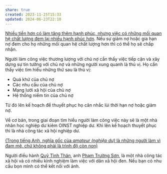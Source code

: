 ```yaml
---
share: true
created: 2023-11-25T15:33
updated: 2024-06-23T22:10
---
```

[Nhiều tiền hơn có làm tăng thêm hạnh phúc, nhưng việc có những mối quan hệ chất lượng đem lại nhiều hạnh phúc hơn](../../Hi%E1%BB%83u%20bi%E1%BA%BFt%20s%C3%A2u/Kinh%20t%E1%BA%BF/Nhi%E1%BB%81u%20ti%E1%BB%81n%20h%C6%A1n%20c%C3%B3%20l%C3%A0m%20t%C4%83ng%20th%C3%AAm%20h%E1%BA%A1nh%20ph%C3%BAc,%20nh%C6%B0ng%20vi%E1%BB%87c%20c%C3%B3%20nh%E1%BB%AFng%20m%E1%BB%91i%20quan%20h%E1%BB%87%20ch%E1%BA%A5t%20l%C6%B0%E1%BB%A3ng%20%C4%91em%20l%E1%BA%A1i%20nhi%E1%BB%81u%20h%E1%BA%A1nh%20ph%C3%BAc%20h%C6%A1n.md). Nếu sự giảm nợ hoặc gia hạn nợ đem cho họ những mối quan hệ chất lượng hơn thì có thể họ sẽ chấp nhận.

Người làm công việc thương lượng với chủ nợ cần thấy việc tiếp cận và xây dựng sự tin tưởng với chủ nợ và những người xung quanh là thú vị. Họ cần thấy việc tìm hiểu những thứ sau là thú vị:
- Quá khứ của chủ nợ
- Các nhu cầu của chủ nợ
- Mạng lưới xã hội của chủ nợ
- Hệ thống niềm tin của chủ nợ

Từ đó lên kế hoạch để thuyết phục họ cân nhắc lùi thời hạn nợ hoặc giảm nợ.

Về cơ bản, trong giai đoạn tìm hiểu người làm công việc này sẽ là một nhà nhân học nghiệp dư kiêm OINST nghiệp dư. Khi lên kế hoạch thuyết phục thì là nhà công tác xã hội nghiệp dư.

[(Trong tiếng Anh, nghĩa gốc của *amateur (nghiệp dư)* là những người làm vì đam mê, chứ không phải là trình độ còn non)](https://obsidian.quảcầu.cc/⚡Hiểu%20biết%20sâu/Kinh%20tế.%20Tâm%20lý%20học%20quản%20lý%20và%20lao%20động/Kinh%20tế/Lịch%20sử,%20triết%20học,%20chính%20trị,%20xã%20hội%20học%20trong%20kinh%20tế/Trong%20tiếng%20Anh,%20nghĩa%20gốc%20của%20amateur%20(nghiệp%20dư)%20là%20những%20người%20làm%20vì%20đam%20mê,%20chứ%20không%20phải%20là%20trình%20độ%20còn%20non?utm_source=Vault+B+Tồn+tại+trong+thế+giới+tư+bản+(Tài+nguyên)&utm_medium=Vault&utm_campaign=C1&utm_content=&utm_term=)

Người điều hành [Quỹ Tình Thân](https://www.facebook.com/profile.php?id=100077601589557&v=timeline&lst=100038413598261%3A100077601589557%3A1684514892&eav=AfZ-gv2lqyQB0Aq69YPKH02KBMzxO_jh4u9moWoAnA8pDhYcwmMc0rLzR_dOt0o4jOQ&refid=17&paipv=0 "Facebook"), anh [Phạm Trường Sơn](../../Hi%E1%BB%83u%20bi%E1%BA%BFt%20s%C3%A2u/H%E1%BB%97%20tr%E1%BB%A3%20ng%C6%B0%E1%BB%9Di%20y%E1%BA%BFu%20th%E1%BA%BF/Ph%E1%BA%A1m%20Tr%C6%B0%E1%BB%9Dng%20S%C6%A1n.md), là một nhà công tác xã hội và có nhiều kinh nghiệm làm việc với dân xã hội đen. Nếu bạn có nhu cầu bọn mình có thể kết nối với ảnh.